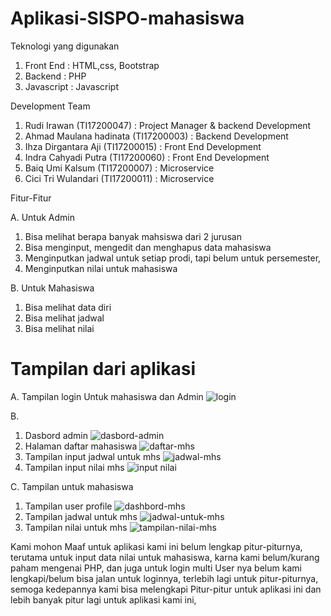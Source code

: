 # Aplikasi-SISPO-mahasiswa

Teknologi yang digunakan
1. Front End : HTML,css, Bootstrap
2. Backend : PHP 
3. Javascript : Javascript

Development Team
1. Rudi Irawan (TI17200047) :  Project Manager & backend Development
2. Ahmad Maulana hadinata (TI17200003) : Backend Development
3. Ihza Dirgantara Aji (TI17200015) : Front End Development
4. Indra Cahyadi Putra (TI17200060) : Front End Development
5. Baiq Umi Kalsum (TI17200007) : Microservice
6. Cici Tri Wulandari (TI17200011) : Microservice


Fitur-Fitur

A. Untuk Admin
  1. Bisa melihat berapa banyak mahsiswa dari 2 jurusan 
  2. Bisa menginput, mengedit dan menghapus data mahasiswa
  3. Menginputkan jadwal untuk setiap prodi, tapi belum untuk persemester,
  4. Menginputkan nilai untuk mahasiswa

B. Untuk Mahasiswa
  1. Bisa melihat data diri
  2. Bisa melihat jadwal
  3. Bisa melihat nilai 



# Tampilan dari aplikasi
A. Tampilan login Untuk mahasiswa dan Admin 
![login](https://user-images.githubusercontent.com/90679683/150348522-840046b6-1b12-4750-9ef3-1677a0956196.png)

B.
  1. Dasbord admin
![dasbord-admin](https://user-images.githubusercontent.com/90679683/150351662-f3cea4dd-1223-40d4-bc37-c3af6c94dcbe.png)
  2. Halaman daftar mahasiswa
![daftar-mhs](https://user-images.githubusercontent.com/90679683/150351893-3cd25251-0b1a-4e82-95ec-6a607d187b5c.png)
  2. Tampilan input jadwal untuk mhs
![jadwal-mhs](https://user-images.githubusercontent.com/90679683/150351981-0912fea0-22f6-4466-9913-6e0062882c2d.png)
  3. Tampilan input nilai mhs
![input nilai](https://user-images.githubusercontent.com/90679683/150352038-a31ee45e-ce80-4025-90c2-a406ead088ac.png)

C. Tampilan untuk mahasiswa
  1. Tampilan user profile
![dashbord-mhs](https://user-images.githubusercontent.com/90679683/150352256-31e051dd-b2ba-4a5d-b2db-df39ab019c16.png)
  2. Tampilan jadwal untuk mhs
![jadwal-untuk-mhs](https://user-images.githubusercontent.com/90679683/150352323-e03a0379-3c39-471d-a917-2964250758fd.png)
  3. Tampilan nilai untuk mhs
![tampilan-nilai-mhs](https://user-images.githubusercontent.com/90679683/150352425-5d81b30b-92ae-4f6f-bb94-ea10f24803b2.png)



Kami mohon Maaf untuk aplikasi kami ini belum lengkap pitur-piturnya,
terutama untuk input data nilai untuk mahasiswa, karna kami belum/kurang paham mengenai PHP,
dan juga untuk login multi User nya belum kami lengkapi/belum bisa jalan untuk loginnya, terlebih lagi untuk pitur-piturnya,
semoga kedepannya kami bisa melengkapi Pitur-pitur untuk aplikasi ini dan lebih banyak pitur lagi untuk aplikasi kami ini,
